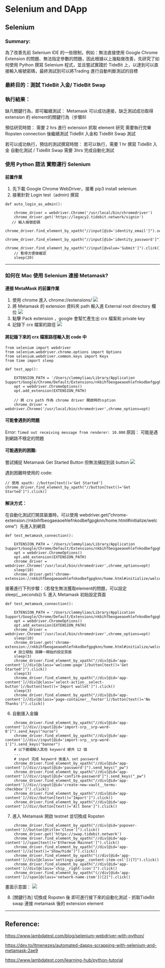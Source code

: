 # Selenium and DApp
## Selenium 
### Summary:
為了改善先前 Selenium IDE 的一些限制，例如：無法直接使用 Google Chrome Extension 的問題、無法指定參數的問題，因此根據以上幾點做改善，先研究了如何使用 Python 撰寫 Selenium 程式，並且嘗試實踐於 TideBit 上，以達到可以直接輸入帳號密碼，最終測試到可以將Trading 進行自動判斷測試的目標
### 最終目的：測試 TideBit 入金/ TideBit Swap 
### 執行結果：

缺凡關鍵行為，即可繼續測試：
Metamask 可以成功連接，缺乏測試成功取得 extension 的 element的關鍵行為（步驟8)

預估研究時間：
需要 2 hrs 進行 extension 抓取 element 研究
需要執行完畢 Ropsten connection 後繼續測試 TideBit 入金和 TideBit Swap 測試

若可以成功執行，預估的測試撰寫時間：
若可以執行，需要 1 hr 撰寫 TideBit 入金 自動化測試 / TideBit Swap 需要 3hrs 完成自動化測試 
### 使用 Python 語法 實際運行 Selenium 
#### 前置作業
1. 先下載 Google Chrome WebDriver，接著 pip3 install selenium
2. 接著針對 Login test（admin) 撰寫
```
def auto_login_as_admin():

    chrome_driver = webdriver.Chrome('/usr/local/bin/chromedriver')
    chrome_driver.get('https://legacy2.tidebit.network/signin')
   // 輸入帳號密碼
    chrome_driver.find_element_by_xpath("//input[@id='identity_email']").send_keys("clemmy.liao@mermer.cc")  
    chrome_driver.find_element_by_xpath("//input[@id='identity_password']").send_keys("1234royal")  
    chrome_driver.find_element_by_xpath("//input[@value='Submit']").click()
    // 暫停方便做確認
    sleep(20)
``` 

---
### 如何在 Mac 使用 Selenium 連接 Metamask?
#### 連接 MetaMask 的前置作業
1. 使用 chrome 進入 chrome://extensions/
![](https://i.imgur.com/RQwwaMI.png)
2. 將 Metamask 的 extension 資料夾 path 輸入進 External root directory 欄位
![](https://i.imgur.com/eWG1pOD.png)
3. 點擊 Pack extension ，google 會幫忙產生出 crx 檔案和 private key
4. 記錄下 crx 檔案的路徑
![](https://i.imgur.com/7hlWlT0.png)
#### 將記錄下來的 crx 檔案路徑輸入到 code 中
```
from selenium import webdriver
from selenium.webdriver.chrome.options import Options
from selenium.webdriver.common.keys import Keys
from time import sleep
 
def test_app():

    EXTENSION_PATH = '/Users/clemmyliao/Library/Application Support/Google/Chrome/Default/Extensions/nkbihfbeogaeaoehlefnkodbefgpgknn/10.14.3_0.crx'
    opt = webdriver.ChromeOptions()
    opt.add_extension(EXTENSION_PATH)
    
    // 將 crx path 作為 chrome driver 開啟時的ｏption
    chrome_driver = webdriver.Chrome('/usr/local/bin/chromedriver',chrome_options=opt)
```
#### 可能會遇到的問題
Error: `Timed out receiving message from renderer: 10.000`
原因： 可能是遇到網路不穩定的問題

#### 可能遇到的困難:
嘗試捕捉 Metamask Get Started Button 但無法捕捉到該 button
![](https://i.imgur.com/pPgSXIV.png)

遇到困難時使用的 code:
```
// 使用 xpath: //button[text()='Get Started']
chrome_driver.find_element_by_xpath("//button[text()='Get Started']").click()
```
#### 解決方式：
在自動化測試打開其裝置時，可以使用 webdriver.get(”chrome-extension://nkbihfbeogaeaoehlefnkodbefgpgknn/home.html#initialize/welcome“）先進入到網頁
```
def test_metamask_connection(): 

    EXTENSION_PATH = '/Users/clemmyliao/Library/Application Support/Google/Chrome/Default/Extensions/nkbihfbeogaeaoehlefnkodbefgpgknn/10.14.3_0.crx'
    opt = webdriver.ChromeOptions()
    opt.add_extension(EXTENSION_PATH)
    chrome_driver = webdriver.Chrome('/usr/local/bin/chromedriver',chrome_options=opt)
    sleep(10)
    chrome_driver.get('chrome-extension://nkbihfbeogaeaoehlefnkodbefgpgknn/home.html#initialize/welcome')
```
接著進行下列步驟：（若發生無法獲取element的問題，可以設定sleep(__seconds))
5. 進入 Metamask 初始設定頁面
```
def test_metamask_connection(): 

    EXTENSION_PATH = '/Users/clemmyliao/Library/Application Support/Google/Chrome/Default/Extensions/nkbihfbeogaeaoehlefnkodbefgpgknn/10.14.3_0.crx'
    opt = webdriver.ChromeOptions()
    opt.add_extension(EXTENSION_PATH)
    chrome_driver = webdriver.Chrome('/usr/local/bin/chromedriver',chrome_options=opt)
    sleep(10)
    chrome_driver.get('chrome-extension://nkbihfbeogaeaoehlefnkodbefgpgknn/home.html#initialize/welcome')
    # 設立頓點 跳轉一開始的設定頁面
    sleep(3)
    chrome_driver.find_element_by_xpath("//div[@id='app-content']//div[@class='welcome-page']/button[text()='Get Started']").click()
    sleep(3)
    chrome_driver.find_element_by_xpath("//div[@id='app-content']//div[@class='select-action__select-button']//button[text()='Import wallet']").click()
    sleep(3)
    chrome_driver.find_element_by_xpath("//div[@id='app-content']//div[@class='page-container__footer']//button[text()='No Thanks']").click()
```
6. 自動匯入金鑰
```
    chrome_driver.find_element_by_xpath("//div[@id='app-content']//div//input[@id='import-srp__srp-word-0']").send_keys("nurse") 
    chrome_driver.find_element_by_xpath("//div[@id='app-content']//div//input[@id='import-srp__srp-word-1']").send_keys("banner")
    # 以下繼續輸入其他 keyword 總共 12 個 
    ...
    # input 完成 keyword 後進入 set password 
    chrome_driver.find_element_by_xpath("//div[@id='app-content']//div//input[@id='password']").send_keys("_pw")
    chrome_driver.find_element_by_xpath("//div[@id='app-content']//div//input[@id='confirm-password']").send_keys("_pw")
    chrome_driver.find_element_by_xpath("//div[@id='app-content']//div//input[@id='create-new-vault__terms-checkbox']").click()
    chrome_driver.find_element_by_xpath("//div[@id='app-content']//div//button[text()='Import']").click()
    chrome_driver.find_element_by_xpath("//div[@id='app-content']//div//button[text()='All Done']").click()
```
7. 進入 Metamask 開啟 testnet 並切換成 Ropsten
```
    chrome_driver.find_element_by_xpath("//div[@id='popover-content']//button[@title='Close']").click()
    chrome_driver.get('https://swap.tidebit.network')
    chrome_driver.find_element_by_xpath("//div[@id='app-content']//span[text()='Ethereum Mainnet']").click()
    chrome_driver.find_element_by_xpath("//div[@id='app-content']//a[text()='Show/hide']").click()
    chrome_driver.find_element_by_xpath("(//div[@id='app-content']//div[@class='settings-page__content-item-col'])[7]").click()
    chrome_driver.find_element_by_xpath("//div[@id='app-content']//div[@class='chip__right-icon']").click()
    chrome_driver.find_element_by_xpath("(//div[@id='app-content']//span[@class='network-name-item'])[2]").click()
```
畫面示意圖：
![](https://i.imgur.com/FSIl6Tm.png)

8. [關鍵行為] 切換成 Ropsten 後 即可進行接下來的自動化測試 - 抓取TideBit swap 連接 metamask 後的 extension element
---
## Reference:
https://www.lambdatest.com/blog/selenium-webdriver-with-python/

https://dev.to/ltmenezes/automated-dapps-scrapping-with-selenium-and-metamask-2ae9

https://www.lambdatest.com/learning-hub/python-tutorial

